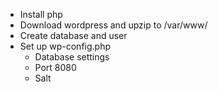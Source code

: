 * Install php
* Download wordpress and upzip to /var/www/
* Create database and user
* Set up wp-config.php
  * Database settings
  * Port 8080
  * Salt


